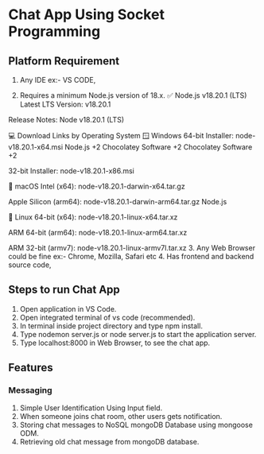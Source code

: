 # Chat App Using Socket Programming

## Platform Requirement

1. Any IDE ex:- VS CODE,

2. Requires a minimum Node.js version of 18.x.
   ✅ Node.js v18.20.1 (LTS)
   Latest LTS Version: v18.20.1

Release Notes: Node v18.20.1 (LTS)

💻 Download Links by Operating System
🪟 Windows
64-bit Installer: node-v18.20.1-x64.msi
Node.js
+2
Chocolatey Software
+2
Chocolatey Software
+2

32-bit Installer: node-v18.20.1-x86.msi

🍎 macOS
Intel (x64): node-v18.20.1-darwin-x64.tar.gz

Apple Silicon (arm64): node-v18.20.1-darwin-arm64.tar.gz
Node.js

🐧 Linux
64-bit (x64): node-v18.20.1-linux-x64.tar.xz

ARM 64-bit (arm64): node-v18.20.1-linux-arm64.tar.xz

ARM 32-bit (armv7): node-v18.20.1-linux-armv7l.tar.xz 3. Any Web Browser could be fine ex:- Chrome, Mozilla, Safari etc 4. Has frontend and backend source code,

## Steps to run Chat App

1. Open application in VS Code.
2. Open integrated terminal of vs code (recommended).
3. In terminal inside project directory and type npm install.
4. Type nodemon server.js or node server.js to start the application server.
5. Type localhost:8000 in Web Browser, to see the chat app.

## Features

### Messaging

1.  Simple User Identification Using Input field.
2.  When someone joins chat room, other users gets notification.
3.  Storing chat messages to NoSQL mongoDB Database using mongoose ODM.
4.  Retrieving old chat message from mongoDB database.
